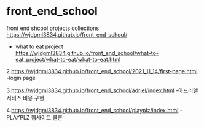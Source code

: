 # front_end_school
front end shcool projects collections
https://wjdgml3834.github.io/front_end_school/

* what to eat project
https://wjdgml3834.github.io/front_end_school/what-to-eat_project/what-to-eat/what-to-eat.html 

2.https://wjdgml3834.github.io/front_end_school/2021_11_14/first-page.html 
-login page

3.https://wjdgml3834.github.io/front_end_school/adriel/index.html
-아드리엘 서비스 비용 구현

4.https://wjdgml3834.github.io/front_end_school/playplz/index.html
-PLAYPLZ 웹사이트 클론
